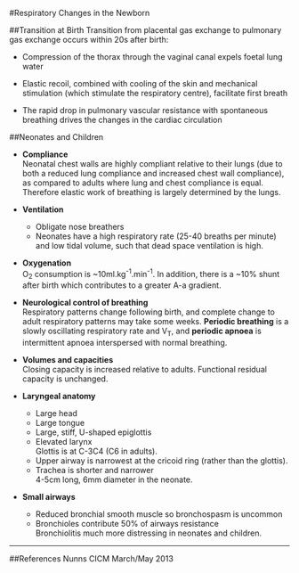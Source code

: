 #Respiratory Changes in the Newborn

##Transition at Birth
Transition from placental gas exchange to pulmonary gas exchange occurs within 20s after birth:
* Compression of the thorax through the vaginal canal expels foetal lung water
* Elastic recoil, combined with cooling of the skin and mechanical stimulation (which stimulate the respiratory centre), facilitate first breath

* The rapid drop in pulmonary vascular resistance with spontaneous breathing drives the changes in the cardiac circulation

##Neonates and Children
* **Compliance**  
Neonatal chest walls are highly compliant relative to their lungs (due to both a reduced lung compliance and increased chest wall compliance), as compared to adults where lung and chest compliance is equal. Therefore elastic work of breathing is largely determined by the lungs.


* **Ventilation**  
  * Obligate nose breathers
  * Neonates have a high respiratory rate (25-40 breaths per minute) and low tidal volume, such that dead space ventilation is high.


* **Oxygenation**  
O<sub>2</sub> consumption is ~10ml.kg<sup>-1</sup>.min<sup>-1</sup>. In addition, there is a ~10% shunt after birth which contributes to a greater A-a gradient.

* **Neurological control of breathing**  
Respiratory patterns change following birth, and complete change to adult respiratory patterns may take some weeks. **Periodic breathing** is a slowly oscillating respiratory rate and V<sub>T</sub>, and **periodic apnoea** is intermittent apnoea interspersed with normal breathing.

* **Volumes and capacities**  
Closing capacity is increased relative to adults. Functional residual capacity is unchanged.


* **Laryngeal anatomy**  
  * Large head
  * Large tongue
  * Large, stiff, U-shaped epiglottis
  * Elevated larynx  
  Glottis is at C-3C4 (C6 in adults).
  * Upper airway is narrowest at the cricoid ring (rather than the glottis).
  * Trachea is shorter and narrower  
  4-5cm long, 6mm diameter in the neonate.
  
  
* **Small airways**  
  * Reduced bronchial smooth muscle so bronchospasm is uncommon
  * Bronchioles contribute 50% of airways resistance  
  Bronchiolitis much more distressing in neonates and children.

---
##References
Nunns
CICM March/May 2013

